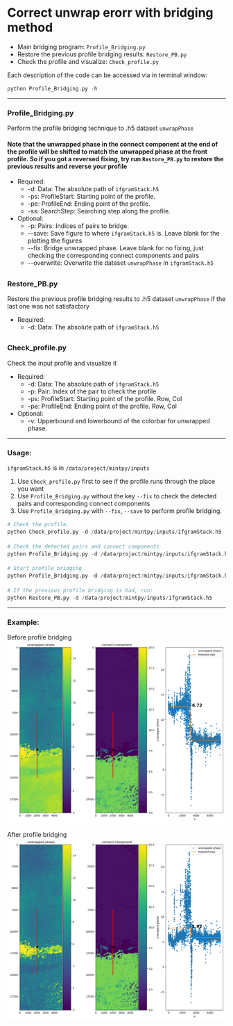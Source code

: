 # Correct unwrap erorr with bridging method

* Main bridging program: `Profile_Bridging.py`
* Restore the previous profile bridging results: `Restore_PB.py`
* Check the profile and visualize: `Check_profile.py`

Each description of the code can be accessed via in terminal window:
```python
python Profile_Bridging.py -h
```

---
### Profile_Bridging.py
Perform the profile bridging technique to .h5 dataset `unwrapPhase`  
#### Note that the unwrapped phase in the connect component at the end of the profile will be shifted to match the unwrapped phase at the front profile. So if you got a reversed fixing, try run `Restore_PB.py` to restore the previous results and reverse your profile
* Required:
  * -d: Data: The absolute path of `ifgramStack.h5`
  * -ps: ProfileStart: Starting point of the profile.
  * -pe: ProfileEnd: Ending point of the profile.
  * -ss: SearchStep: Searching step along the profile. 
* Optional:
  * -p: Pairs: Indices of pairs to bridge.
  * --save: Save figure to where `ifgramStack.h5` is. Leave blank for the plotting the figures
  * --fix: Bridge unwrapped phase. Leave blank for no fixing, just checking the corresponding connect components and pairs
  * --overwrite: Overwrite the dataset `unwrapPhase` in `ifgramStack.h5`
   
##
### Restore_PB.py
Restore the previous profile bridging results to .h5 dataset `unwrapPhase` if the last one was not satisfactory
* Required:
  * -d: Data: The absolute path of `ifgramStack.h5`

##
### Check_profile.py
Check the input profile and visualize it
* Required:
  * -d: Data: The absolute path of `ifgramStack.h5`
  * -p: Pair: Index of the pair to check the profile
  * -ps: ProfileStart: Starting point of the profile. Row, Col
  * -pe: ProfileEnd: Ending point of the profile. Row, Col
* Optional:
  * -v: Upperbound and lowerbound of the colorbar for unwrapped phase.

---
### Usage:
`ifgramStack.h5` is in `/data/project/mintpy/inputs`  

1. Use `Check_profile.py` first to see if the profile runs through the place you want
2. Use `Profile_Bridging.py` without the key `--fix` to check the detected pairs and corresponding connect components
3. Use `Profile_Bridging.py` with `--fix`, `--save` to perform profile bridging.
```python
# Check the profile.
python Check_profile.py -d /data/project/mintpy/inputs/ifgramStack.h5 -p 1 -ps 2000 2000 -pe 5000 2000

# Check the detected pairs and connect components
python Profile_Bridging.py -d /data/project/mintpy/inputs/ifgramStack.h5 -ps 2000 2000 -pe 5000 2000

# Start profile bridging 
python Profile_Bridging.py -d /data/project/mintpy/inputs/ifgramStack.h5 -ps 2000 2000 -pe 5000 2000 --fix --save

# If the previous profile bridging is bad, run:
python Restore_PB.py -d /data/project/mintpy/inputs/ifgramStack.h5
```
---
### Example:
Before profile bridging  
![Before correction](https://github.com/LiChiehLin/MintPy_gadgets/blob/1bc0f8d03b564b8adca68319dc398f9ff2d18270/Figures/Unwrap_Error.png)


After profile bridging
![After correction](https://github.com/LiChiehLin/MintPy_gadgets/blob/1bc0f8d03b564b8adca68319dc398f9ff2d18270/Figures/Unwrap_Error_Profile_Bridged.png)
